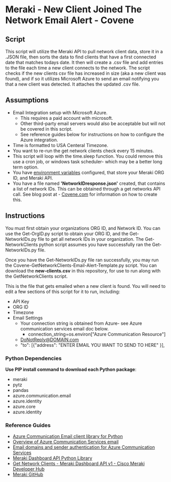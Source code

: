 #  Meraki - New Client Joined The Network Email Alert - Covene
## Script
This script will utilize the Meraki API to pull network client data, store it in a .JSON file, then sorts the data to find clients that have a first connected date that matches todays date. It then will create a .csv file and add entries to the file each time a new client connects to the network. The script checks if the new clients csv file has increased in size (aka a new client was found), and if so it utilizes Microsoft Azure to send an email notifying you that a new client was detected. It attaches the updated .csv file. 
## Assumptions

- Email Integration setup with Microsoft Azure.
    - This requires a paid account with microsoft.
    - Other third-party email servers would also be acceptable but will not be covered in this script. 
    - See reference guides below for instructions on how to configure the Azure integration.
- Time is formatted to USA Centeral Timezone.
- You want to re-run the get network clients check every 15 minutes.
- This script will loop with the time.sleep function. You could remove this use a cron job, or windows task scheduler- which may be a better long term option. 
- You have [environment variables](https://www.freecodecamp.org/news/python-env-vars-how-to-get-an-environment-variable-in-python/) configured, that store your Meraki ORG ID, and Meraki API. 
- You have a file named **'NetworkIDresponse.json'** created, that contains a list of network IDs. This can be obtained through a get networks API call. See blog post at - [Covene.com](https://covene.com/news-blog/)  for information on how to create this. 


## Instructions
You must first obtain your organizations ORG ID, and Network ID. You can use the Get-OrgID.py script to obtain your ORG ID, and the Get-NetworkIDs.py file to get all network IDs in your organization. The Get-NetworkClients python script assumes you have successfully ran the Get-NetworkIDs.py file. 

Once you have the Get-NetworkIDs.py file ran successfully, you may run the Covene-GetNetworkClients-Email-Alert-Template.py script. You can download the **new-clients.csv** in this repository, for use to run along with the GetNetworkClients script. 

This is the file that gets emailed when a new client is found. You will need to edit a few sections of this script for it to run, including:
- API Key
- ORG ID
- Timezone
- Email Settings
    - Your connection string is obtained from Azure- see Azure communication services email doc below.
        - connection_string=os.environ["Azure Communication Resource"] 
    - DoNotReply@DOMAIN.com
    - "to": [{"address": "ENTER EMAIL YOU WANT TO SEND TO HERE" }],

### Python Dependencies
**Use PIP install command to download each Python package**:
- meraki
- pytz
- pandas
- azure.communication.email
- azure.identity
- azure.core
- azure.identity

### Reference Guides
- [Azure Communication Email client library for Python](https://learn.microsoft.com/en-us/python/api/overview/azure/communication-email-readme?view=azure-python/)
- [Overview of Azure Communication Services email](https://learn.microsoft.com/en-us/azure/communication-services/concepts/email/email-overview)
- [Email domains and sender authentication for Azure Communication Services](https://learn.microsoft.com/en-us/azure/communication-services/concepts/email/email-domain-and-sender-authentication)
- [Meraki Dashboard API Python Library](https://developer.cisco.com/meraki/api-v1/python/)
- [Get Network Clients - Meraki Dashboard API v1 - Cisco Meraki Developer Hub](https://developer.cisco.com/meraki/api-v1/get-network-clients/)
- [Meraki GitHub](https://github.com/meraki/dashboard-api-python/blob/main/README.md)
